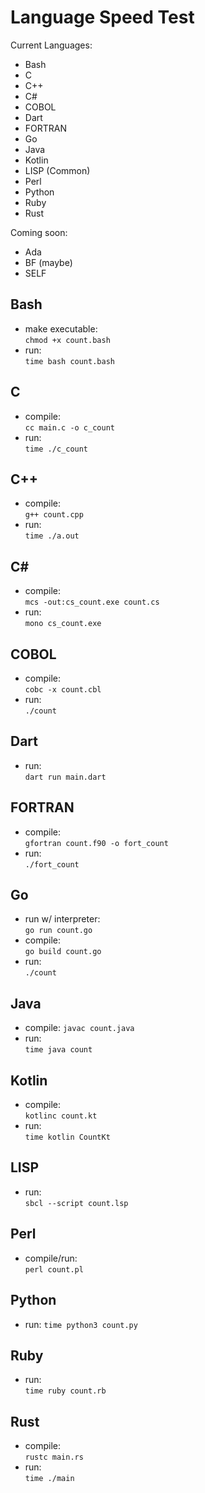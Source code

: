 # Language Speed Test

Current Languages:

- Bash
- C
- C++
- C#
- COBOL
- Dart
- FORTRAN
- Go
- Java
- Kotlin
- LISP (Common)
- Perl
- Python
- Ruby
- Rust

Coming soon:

- Ada
- BF (maybe)
- SELF

## Bash

- make executable:  
`chmod +x count.bash`
- run:  
`time bash count.bash`

## C

- compile:  
`cc main.c -o c_count`
- run:  
`time ./c_count`

## C++

- compile:  
`g++ count.cpp`
- run:  
`time ./a.out`

## C#

- compile:  
`mcs -out:cs_count.exe count.cs`
- run:  
`mono cs_count.exe`

## COBOL

- compile:  
`cobc -x count.cbl`
- run:  
`./count`

## Dart

- run:  
`dart run main.dart`

## FORTRAN

- compile:  
`gfortran count.f90 -o fort_count`
- run:  
`./fort_count`

## Go

- run w/ interpreter:  
`go run count.go`
- compile:  
`go build count.go`
- run:  
`./count`

## Java

- compile:
`javac count.java`
- run:  
`time java count`

## Kotlin

- compile:  
`kotlinc count.kt`
- run:  
`time kotlin CountKt`

## LISP

- run:  
`sbcl --script count.lsp`

## Perl

- compile/run:  
`perl count.pl`

## Python

- run:
`time python3 count.py`

## Ruby

- run:  
`time ruby count.rb`

## Rust

- compile:  
`rustc main.rs`
- run:  
`time ./main`

